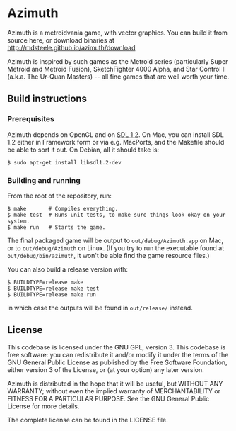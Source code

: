 # Azimuth

Azimuth is a metroidvania game, with vector graphics.  You can build it from
source here, or download binaries at http://mdsteele.github.io/azimuth/download

Azimuth is inspired by such games as the Metroid series (particularly Super
Metroid and Metroid Fusion), SketchFighter 4000 Alpha, and Star Control II
(a.k.a. The Ur-Quan Masters) -- all fine games that are well worth your time.

## Build instructions

### Prerequisites

Azimuth depends on OpenGL and on [SDL
1.2](https://www.libsdl.org/download-1.2.php).  On Mac, you can install SDL 1.2
either in Framework form or via e.g. MacPorts, and the Makefile should be able
to sort it out.  On Debian, all it should take is:

```shell
$ sudo apt-get install libsdl1.2-dev
```

### Building and running

From the root of the repository, run:

```shell
$ make       # Compiles everything.
$ make test  # Runs unit tests, to make sure things look okay on your system.
$ make run   # Starts the game.
```

The final packaged game will be output to `out/debug/Azimuth.app` on Mac, or to
`out/debug/Azimuth` on Linux.  (If you try to run the executable found at
`out/debug/bin/azimuth`, it won't be able find the game resource files.)

You can also build a release version with:

```shell
$ BUILDTYPE=release make
$ BUILDTYPE=release make test
$ BUILDTYPE=release make run
```

in which case the outputs will be found in `out/release/` instead.

## License

This codebase is licensed under the GNU GPL, version 3.  This codebase is free
software: you can redistribute it and/or modify it under the terms of the GNU
General Public License as published by the Free Software Foundation, either
version 3 of the License, or (at your option) any later version.

Azimuth is distributed in the hope that it will be useful, but WITHOUT ANY
WARRANTY; without even the implied warranty of MERCHANTABILITY or FITNESS FOR A
PARTICULAR PURPOSE.  See the GNU General Public License for more details.

The complete license can be found in the LICENSE file.
